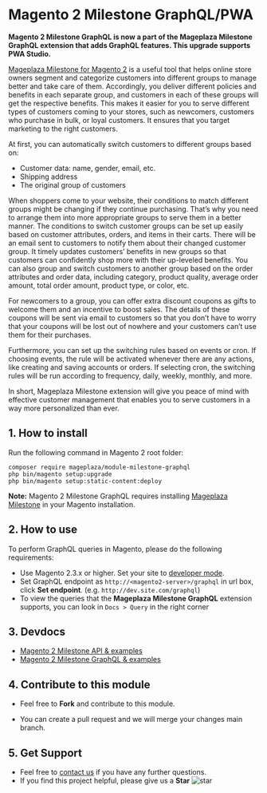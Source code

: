 # Magento 2 Milestone GraphQL/PWA

**Magento 2 Milestone GraphQL is now a part of the Mageplaza Milestone GraphQL extension that adds GraphQL features. This upgrade supports PWA Studio.** 

[Mageplaza Milestone for Magento 2](https://www.mageplaza.com/magento-2-milestone/) is a useful tool that helps online store owners segment and categorize customers into different groups to manage better and take care of them. Accordingly, you deliver different policies and benefits in each separate group, and customers in each of these groups will get the respective benefits. This makes it easier for you to serve different types of customers coming to your stores, such as newcomers, customers who purchase in bulk, or loyal customers. It ensures that you target marketing to the right customers. 

At first, you can automatically switch customers to different groups based on: 
- Customer data: name, gender, email, etc. 
- Shipping address 
- The original group of customers

When shoppers come to your website, their conditions to match different groups might be changing if they continue purchasing. That’s why you need to arrange them into more appropriate groups to serve them in a better manner. The conditions to switch customer groups can be set up easily based on customer attributes, orders, and items in their carts. There will be an email sent to customers to notify them about their changed customer group. It timely updates customers’ benefits in new groups so that customers can confidently shop more with their up-leveled benefits. You can also group and switch customers to another group based on the order attributes and order data, including category, product quality, average order amount, total order amount, product type, or color, etc. 

For newcomers to a group, you can offer extra discount coupons as gifts to welcome them and an incentive to boost sales. The details of these coupons will be sent via email to customers so that you don’t have to worry that your coupons will be lost out of nowhere and your customers can’t use them for their purchases. 

Furthermore, you can set up the switching rules based on events or cron. If choosing events, the rule will be activated whenever there are any actions, like creating and saving accounts or orders. If selecting cron, the switching rules will be run according to frequency, daily, weekly, monthly, and more. 

In short, Mageplaza Milestone extension will give you peace of mind with effective customer management that enables you to serve customers in a way more personalized than ever.

## 1. How to install

Run the following command in Magento 2 root folder:

```
composer require mageplaza/module-milestone-graphql
php bin/magento setup:upgrade
php bin/magento setup:static-content:deploy
```

**Note:**
Magento 2 Milestone GraphQL requires installing [Mageplaza Milestone](https://www.mageplaza.com/magento-2-milestone/) in your Magento installation.

## 2. How to use

To perform GraphQL queries in Magento, please do the following requirements:

- Use Magento 2.3.x or higher. Set your site to [developer mode](https://www.mageplaza.com/devdocs/enable-disable-developer-mode-magento-2.html).
- Set GraphQL endpoint as `http://<magento2-server>/graphql` in url box, click **Set endpoint**. 
(e.g. `http://dev.site.com/graphql`)
- To view the queries that the **Mageplaza Milestone GraphQL** extension supports, you can look in `Docs > Query` in the right corner

## 3. Devdocs

- [Magento 2 Milestone API & examples](https://documenter.getpostman.com/view/10589000/T1LJm8wp)
- [Magento 2 Milestone GraphQL & examples](https://documenter.getpostman.com/view/10589000/TVmTaZia)


## 4. Contribute to this module

- Feel free to **Fork** and contribute to this module. 

- You can create a pull request and we will merge your changes main branch.

## 5. Get Support

- Feel free to [contact us](https://www.mageplaza.com/contact.html) if you have any further questions.
- If you find this project helpful, please give us a **Star** ![star](https://i.imgur.com/S8e0ctO.png)
